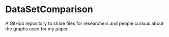 # DataSetComparison
 A GitHub repository to share files for researchers and people curious about the graphs used for my paper
